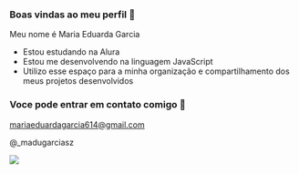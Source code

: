### Boas vindas ao meu perfil 💙

Meu nome é Maria Eduarda Garcia 

- Estou estudando na Alura
- Estou me desenvolvendo na linguagem JavaScript
- Utilizo esse espaço para a minha organização e compartilhamento dos meus projetos desenvolvidos

 ### Voce pode entrar em contato comigo 📧

mariaeduardagarcia614@gmail.com

@_madugarciasz

![](https://media1.tenor.com/m/G2yZJgS0RjIAAAAC/shame-blushing-girl.gif)
